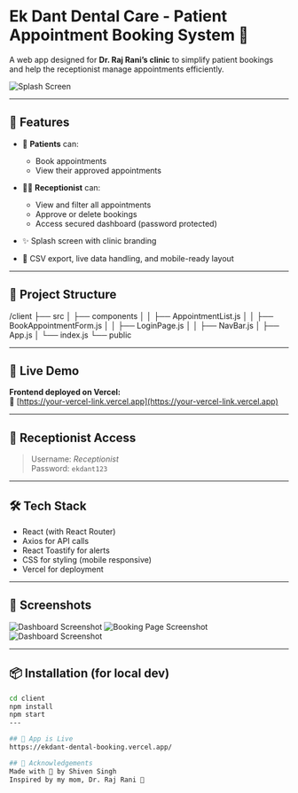 # Ek Dant Dental Care - Patient Appointment Booking System 🦷

A web app designed for **Dr. Raj Rani’s clinic** to simplify patient bookings and help the receptionist manage appointments efficiently.

![Splash Screen](./screenshot.jpg)

---

## 🔧 Features

- 📱 **Patients** can:
  - Book appointments
  - View their approved appointments

- 🧑‍⚕️ **Receptionist** can:
  - View and filter all appointments
  - Approve or delete bookings
  - Access secured dashboard (password protected)

- ✨ Splash screen with clinic branding
- 📅 CSV export, live data handling, and mobile-ready layout

---

## 📁 Project Structure

/client
├── src
│ ├── components
│ │ ├── AppointmentList.js
│ │ ├── BookAppointmentForm.js
│ │ ├── LoginPage.js
│ │ ├── NavBar.js
│ ├── App.js
│ └── index.js
└── public

---

## 🚀 Live Demo

**Frontend deployed on Vercel:**  
🔗 [https://your-vercel-link.vercel.app](https://your-vercel-link.vercel.app)

---

## 🔐 Receptionist Access

> Username: _Receptionist_  
> Password: `ekdant123`

---

## 🛠 Tech Stack

- React (with React Router)
- Axios for API calls
- React Toastify for alerts
- CSS for styling (mobile responsive)
- Vercel for deployment

---

## 📸 Screenshots

![Dashboard Screenshot](screenshots/Splashscreen.png)
![Booking Page Screenshot](screenshots/BookingPage.png)
![Dashboard Screenshot](screenshots/Dashboard.png)

---

## 📦 Installation (for local dev)

```bash
cd client
npm install
npm start
---

## 🔗 App is Live
https://ekdant-dental-booking.vercel.app/

## 🙏 Acknowledgements
Made with 💖 by Shiven Singh
Inspired by my mom, Dr. Raj Rani 🦷


